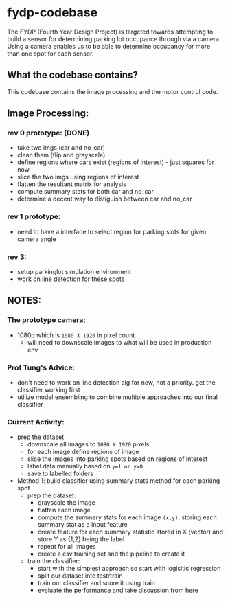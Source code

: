 # fydp-codebase
The FYDP (Fourth Year Design Project) is targeted towards attempting to build a sensor for determining parking lot occupance through via a camera.  Using a camera enables us to be able to determine occupancy for more than one spot for each sensor.  

## What the codebase contains?
This codebase contains the image processing and the motor control code.  

## Image Processing:

### rev 0 prototype: (DONE)
* take two imgs (car and no_car)
* clean them (flip and grayscale)
* define regions where cars exist (regions of interest) - just squares for now
* slice the two imgs using regions of interest
* flatten the resultant matrix for analysis
* compute summary stats for both car and no_car
* determine a decent way to distiguish between car and no_car

### rev 1 prototype: 
* need to have a interface to select region for parking slots for given camera angle


### rev 3: 
* setup parkinglot simulation environment 
* work on line detection for these spots


## NOTES:

### The prototype camera:

* 1080p which is `1080 X 1920` in pixel count
  * will need to downscale images to what will be used in production env

### Prof Tung's Advice:

* don't need to work on line detection alg for now, not a priority.  get the classifier working first 
* utilize model ensembling to combine multiple approaches into our final classifier

### Current Activity:

* prep the dataset
  * downscale all images to `1080 X 1920` pixels
  * for each image define regions of image 
  * slice the images into parking spots based on regions of interest
  * label data manually based on `y=1 or y=0`
  * save to labelled folders 
* Method 1: build classifier using summary stats method for each parking spot
  * prep the dataset: 
    * grayscale the image
    * flatten each image
    * compute the summary stats for each image `(x,y)`, storing each summary stat as a input feature
    * create feature for each summary statistic stored in X (vector) and store Y as {1,2} being the label
    * repeat for all images 
    * create a csv training set and the pipeline to create it 
  * train the classifier:
    * start with the simplest approach so start with logisitic regression 
    * split our dataset into test/train
    * train our classifier and score it using train 
    * evaluate the performance and take discussion from here 
